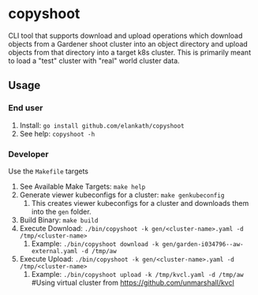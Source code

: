 # copyshoot
CLI tool that supports download and upload operations which download objects from a Gardener shoot cluster into an object directory and upload objects from that directory into a target k8s cluster. This is primarily meant to load a "test" cluster with "real" world cluster data.


## Usage

### End user

1. Install: `go install github.com/elankath/copyshoot`
2. See help: `copyshoot -h`


### Developer

Use the `Makefile` targets

1. See Available Make Targets:  `make help`
1. Generate viewer kubeconfigs for a cluster: `make genkubeconfig`
   1. This creates viewer kubeconfigs for a cluster and downloads them into the `gen` folder.
1. Build Binary: `make build`
1. Execute Download: `./bin/copyshoot -k gen/<cluster-name>.yaml -d /tmp/<cluster-name>`
   1. Example: `./bin/copyshoot download -k gen/garden-i034796--aw-external.yaml -d /tmp/aw`
1. Execute Upload: `./bin/copyshoot -k gen/<cluster-name>.yaml -d /tmp/<cluster-name>`
   1. Example: `./bin/copyshoot upload -k /tmp/kvcl.yaml -d /tmp/aw` #Using virtual cluster from https://github.com/unmarshall/kvcl

